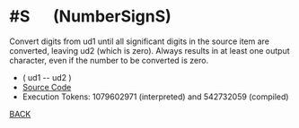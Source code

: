 # #S &emsp; (NumberSignS)
Convert digits from ud1 until all significant digits in the  source item are converted, leaving ud2 (which is zero). Always results in at least one output character, even if the number to be converted is zero.
* ( ud1 -- ud2 )
* [Source Code](../words/core/NumberSignS.cs)
* Execution Tokens: 1079602971 (interpreted) and 542732059 (compiled)


[BACK](builtins.md#NumberSignS)
